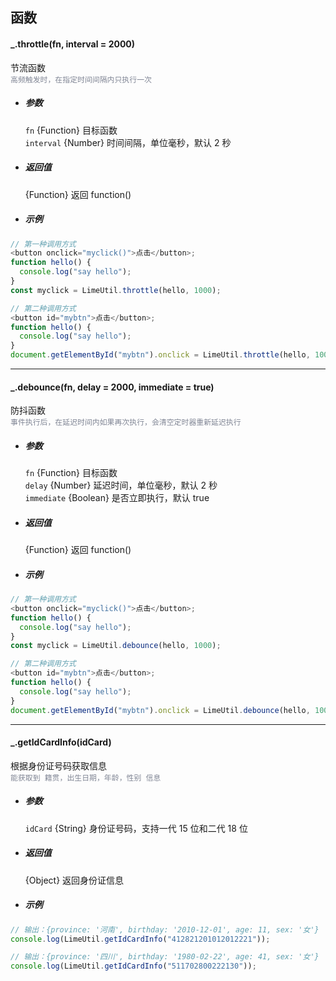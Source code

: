 ## 函数

#### \_.throttle(fn, interval = 2000)

节流函数  
<span style="color:#808695">`高频触发时，在指定时间间隔内只执行一次`</span>

- ##### 参数

  `fn` {Function} 目标函数  
  `interval` {Number} 时间间隔，单位毫秒，默认 2 秒

- ##### 返回值

  {Function} 返回 function()

- ##### 示例

```javascript
// 第一种调用方式
<button onclick="myclick()">点击</button>;
function hello() {
  console.log("say hello");
}
const myclick = LimeUtil.throttle(hello, 1000);

// 第二种调用方式
<button id="mybtn">点击</button>;
function hello() {
  console.log("say hello");
}
document.getElementById("mybtn").onclick = LimeUtil.throttle(hello, 1000);
```

---

#### \_.debounce(fn, delay = 2000, immediate = true)

防抖函数  
<span style="color:#808695">`事件执行后，在延迟时间内如果再次执行，会清空定时器重新延迟执行`</span>

- ##### 参数

  `fn` {Function} 目标函数  
  `delay` {Number} 延迟时间，单位毫秒，默认 2 秒  
  `immediate` {Boolean} 是否立即执行，默认 true

- ##### 返回值

  {Function} 返回 function()

- ##### 示例

```javascript
// 第一种调用方式
<button onclick="myclick()">点击</button>;
function hello() {
  console.log("say hello");
}
const myclick = LimeUtil.debounce(hello, 1000);

// 第二种调用方式
<button id="mybtn">点击</button>;
function hello() {
  console.log("say hello");
}
document.getElementById("mybtn").onclick = LimeUtil.debounce(hello, 1000);
```

---

#### \_.getIdCardInfo(idCard)

根据身份证号码获取信息  
<span style="color:#808695">`能获取到 籍贯，出生日期，年龄，性别 信息`</span>

- ##### 参数

  `idCard` {String} 身份证号码，支持一代 15 位和二代 18 位

- ##### 返回值

  {Object} 返回身份证信息

- ##### 示例

```javascript
// 输出：{province: '河南', birthday: '2010-12-01', age: 11, sex: '女'}
console.log(LimeUtil.getIdCardInfo("412821201012012221"));

// 输出：{province: '四川', birthday: '1980-02-22', age: 41, sex: '女'}
console.log(LimeUtil.getIdCardInfo("511702800222130"));
```
